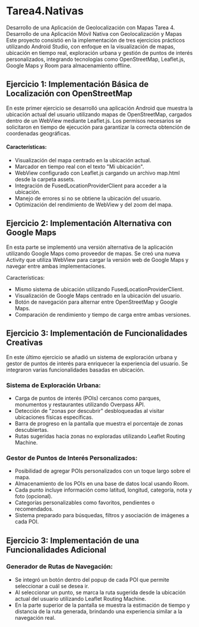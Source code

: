 # Tarea4.Nativas
 Desarrollo de una Aplicación de Geolocalización con Mapas
Tarea 4. Desarrollo de una Aplicación Móvil Nativa con Geolocalización y Mapas
Este proyecto consistió en la implementación de tres ejercicios prácticos utilizando Android Studio, con enfoque en la visualización de mapas, ubicación en tiempo real, exploración urbana y gestión de puntos de interés personalizados, integrando tecnologías como OpenStreetMap, Leaflet.js, Google Maps y Room para almacenamiento offline.

## Ejercicio 1: Implementación Básica de Localización con OpenStreetMap
En este primer ejercicio se desarrolló una aplicación Android que muestra la ubicación actual del usuario utilizando mapas de OpenStreetMap, cargados dentro de un WebView mediante Leaflet.js. Los permisos necesarios se solicitaron en tiempo de ejecución para garantizar la correcta obtención de coordenadas geográficas.

#### Características:
- Visualización del mapa centrado en la ubicación actual.
- Marcador en tiempo real con el texto "Mi ubicación".
- WebView configurado con Leaflet.js cargando un archivo map.html desde la carpeta assets.
- Integración de FusedLocationProviderClient para acceder a la ubicación.
- Manejo de errores si no se obtiene la ubicación del usuario.
- Optimización del rendimiento de WebView y del zoom del mapa.

## Ejercicio 2: Implementación Alternativa con Google Maps
En esta parte se implementó una versión alternativa de la aplicación utilizando Google Maps como proveedor de mapas. Se creó una nueva Activity que utiliza WebView para cargar la versión web de Google Maps y navegar entre ambas implementaciones.

Características:
- Mismo sistema de ubicación utilizando FusedLocationProviderClient.
- Visualización de Google Maps centrado en la ubicación del usuario.
- Botón de navegación para alternar entre OpenStreetMap y Google Maps.
- Comparación de rendimiento y tiempo de carga entre ambas versiones.

## Ejercicio 3: Implementación de Funcionalidades Creativas
En este último ejercicio se añadió un sistema de exploración urbana y gestor de puntos de interés para enriquecer la experiencia del usuario. Se integraron varias funcionalidades basadas en ubicación.

### Sistema de Exploración Urbana:
- Carga de puntos de interés (POIs) cercanos como parques, monumentos y restaurantes utilizando Overpass API.
- Detección de "zonas por descubrir" desbloqueadas al visitar ubicaciones físicas específicas.
- Barra de progreso en la pantalla que muestra el porcentaje de zonas descubiertas.
- Rutas sugeridas hacia zonas no exploradas utilizando Leaflet Routing Machine.

### Gestor de Puntos de Interés Personalizados:
- Posibilidad de agregar POIs personalizados con un toque largo sobre el mapa.
- Almacenamiento de los POIs en una base de datos local usando Room.
- Cada punto incluye información como latitud, longitud, categoría, nota y foto (opcional).
- Categorías personalizables como favoritos, pendientes o recomendados.
- Sistema preparado para búsquedas, filtros y asociación de imágenes a cada POI.
  
## Ejercicio 3:  Implementación de una Funcionalidades Adicional

### Generador de Rutas de Navegación:
- Se integró un botón dentro del popup de cada POI que permite seleccionar a cuál se desea ir.
- Al seleccionar un punto, se marca la ruta sugerida desde la ubicación actual del usuario utilizando Leaflet Routing Machine.
- En la parte superior de la pantalla se muestra la estimación de tiempo y distancia de la ruta generada, brindando una experiencia similar a la navegación real.



